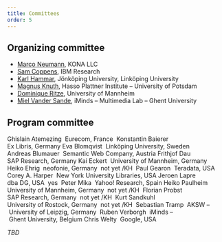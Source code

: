 ```yaml
---
title: Committees
order: 5
---
```


## Organizing committee

- [Marco Neumann](mailto:marco.neumann@gmail.com), KONA LLC
- [Sam Coppens](mailto:sam.coppens@ugent.be), IBM Research
- [Karl Hammar](mailto:karl.hammar@jth.hj.se), Jönköping University, Linköping University
- [Magnus Knuth](http://www.hpi.uni-potsdam.de/meinel/lehrstuhl/team_fotos/current_phd_students/magnus_knuth.html), Hasso Plattner Institute – University of Potsdam
- [Dominique Ritze](mailto:dominique@informatik.uni-mannheim.de), University of Mannheim
- [Miel Vander Sande](mailto:miel.vandersande@ugent.be), iMinds – Multimedia Lab – Ghent University

## Program committee
Ghislain Atemezing  Eurecom, France 
Konstantin Baierer  Ex Libris, Germany
Eva Blomqvist  Linköping University, Sweden
Andreas Blumauer  Semantic Web Company, Austria
Frithjof Dau  SAP Research, Germany
Kai Eckert  University of Mannheim, Germany
Heiko Ehrig  neofonie, Germany  not yet /KH 
Paul Gearon  Teradata, USA
Corey A. Harper  New York University Libraries, USA
Jeroen Lapre  dba DG, USA  yes 
Peter Mika  Yahoo! Research, Spain
Heiko Paulheim  University of Mannheim, Germany  not yet /KH 
Florian Probst  SAP Research, Germany  not yet /KH 
Kurt Sandkuhl  University of Rostock, Germany  not yet /KH 
Sebastian Tramp  AKSW – University of Leipzig, Germany 
Ruben Verborgh  iMinds – Ghent University, Belgium
Chris Welty  Google, USA  

*TBD*